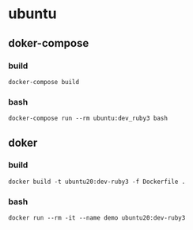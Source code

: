# ubuntu

## doker-compose

### build

```
docker-compose build
```

### bash

```
docker-compose run --rm ubuntu:dev_ruby3 bash
```

## doker

### build

```
docker build -t ubuntu20:dev-ruby3 -f Dockerfile .
```

### bash

```
docker run --rm -it --name demo ubuntu20:dev-ruby3
```
